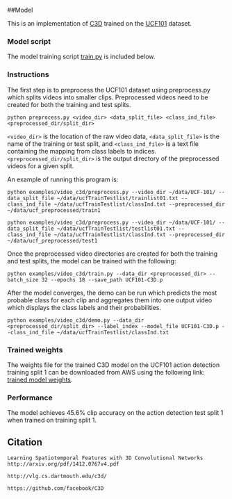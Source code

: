 ##Model

This is an implementation of [C3D](http://arxiv.org/pdf/1412.0767v4.pdf) trained on the [UCF101](http://crcv.ucf.edu/data/UCF101.php) dataset.

### Model script
The model training script [train.py](https://gist.github.com/SNagappan/304446c6c2f7afe29629#file-train-py) is included below.

### Instructions
The first step is to preprocess the UCF101 dataset using preprocess.py which splits videos into smaller clips. Preprocessed videos need to be created for both the training and test splits.

```
python preprocess.py <video_dir> <data_split_file> <class_ind_file> <preprocessed_dir/split_dir>
```

`<video_dir>` is the location of the raw video data, `<data_split_file>` is the name of the training or test split, and `<class_ind_file>` is a text file containing the mapping from class labels to indices. `<preprocessed_dir/split_dir>` is the output directory of the preprocessed videos for a given split.

An example of running this program is:
```
python examples/video_c3d/preprocess.py --video_dir ~/data/UCF-101/ --data_split_file ~/data/ucfTrainTestlist/trainlist01.txt --class_ind_file ~/data/ucfTrainTestlist/classInd.txt --preprocessed_dir ~/data/ucf_preprocessed/train1

python examples/video_c3d/preprocess.py --video_dir ~/data/UCF-101/ --data_split_file ~/data/ucfTrainTestlist/testlist01.txt --class_ind_file ~/data/ucfTrainTestlist/classInd.txt --preprocessed_dir ~/data/ucf_preprocessed/test1
```

Once the preprocessed video directories are created for both the training and test splits, the model can be trained with the following:
```
python examples/video_c3d/train.py --data_dir <preprocessed_dir> --batch_size 32 --epochs 18 --save_path UCF101-C3D.p
```

After the model converges, the demo can be run which predicts the most probable class for each clip and aggregates them into one output video which displays the class labels and their probabilities.
```
python examples/video_c3d/demo.py --data_dir <preprocessed_dir/split_dir> --label_index --model_file UCF101-C3D.p --class_ind_file ~/data/ucfTrainTestlist/classInd.txt
```

### Trained weights
The weights file for the trained C3D model on the UCF101 action detection training split 1 can be downloaded from AWS using the following link: [trained model weights](https://s3-us-west-1.amazonaws.com/nervana-modelzoo/video_c3d/UCF101-C3D.p).

### Performance
The model achieves 45.6% clip accuracy on the action detection test split 1 when trained on training split 1.

## Citation
```
Learning Spatiotemporal Features with 3D Convolutional Networks
http://arxiv.org/pdf/1412.0767v4.pdf
```
```
http://vlg.cs.dartmouth.edu/c3d/
```
```
https://github.com/facebook/C3D
```